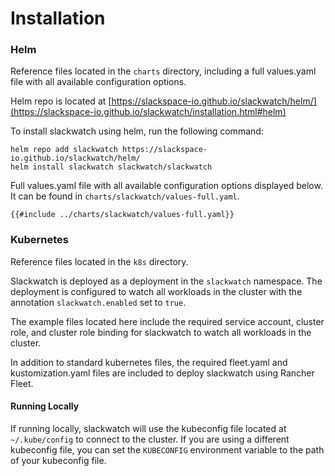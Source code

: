 # Installation

### Helm
Reference files located in the `charts` directory, including a full values.yaml file with all available configuration options.

Helm repo is located at [https://slackspace-io.github.io/slackwatch/helm/](https://slackspace-io.github.io/slackwatch/installation.html#helm)

To install slackwatch using helm, run the following command:

```shell
helm repo add slackwatch https://slackspace-io.github.io/slackwatch/helm/
helm install slackwatch slackwatch/slackwatch
```

Full values.yaml file with all available configuration options displayed below. It can be found in `charts/slackwatch/values-full.yaml`.
```
{{#include ../charts/slackwatch/values-full.yaml}}
```



### Kubernetes
Reference files located in the `k8s` directory.

Slackwatch is deployed as a deployment in the `slackwatch` namespace. The deployment is configured to watch all workloads in the cluster with the annotation `slackwatch.enabled` set to `true`.

The example files located here include the required service account, cluster role, and cluster role binding for slackwatch to watch all workloads in the cluster.

In addition to standard kubernetes files, the required fleet.yaml and kustomization.yaml files are included to deploy slackwatch using Rancher Fleet.


#### Running Locally
If running locally, slackwatch will use the kubeconfig file located at `~/.kube/config` to connect to the cluster. If you are using a different kubeconfig file, you can set the `KUBECONFIG` environment variable to the path of your kubeconfig file.


